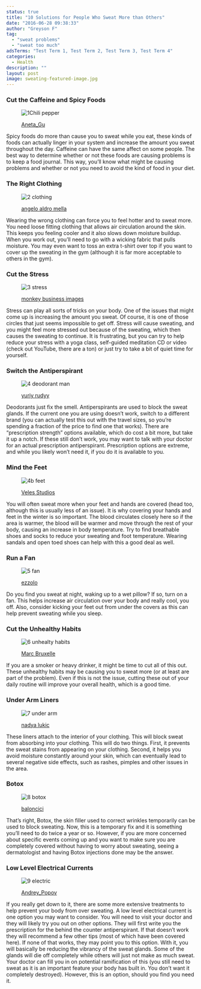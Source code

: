 ```yaml
---
status: true
title: "10 Solutions for People Who Sweat More than Others"
date: "2016-06-28 09:38:33"
author: "Greyson F"
tag:
  - "sweat problems"
  - "sweat too much"
adsTerms: "Test Term 1, Test Term 2, Test Term 3, Test Term 4"
categories:
  - Health
description: ""
layout: post
image: sweating-featured-image.jpg
---
```


### Cut the Caffeine and Spicy Foods

<figure aria-describedby="caption-attachment-3654" class="wp-caption alignnone" id="attachment_3654" style="width: 700px">

![1Chili pepper](/posts/1Chili-pepper.jpg)<figcaption class="wp-caption-text" id="caption-attachment-3654">[Aneta_Gu](https://www.shutterstock.com/pic-187346195/stock-photo-dry-chilli-pepper.html)</figcaption></figure>

Spicy foods do more than cause you to sweat while you eat, these kinds of foods can actually linger in your system and increase the amount you sweat throughout the day. Caffeine can have the same affect on some people. The best way to determine whether or not these foods are causing problems is to keep a food journal. This way, you’ll know what might be causing problems and whether or not you need to avoid the kind of food in your diet.

### The Right Clothing

<figure aria-describedby="caption-attachment-3655" class="wp-caption alignnone" id="attachment_3655" style="width: 700px">

![2 clothing](/posts/2-clothing.jpg)<figcaption class="wp-caption-text" id="caption-attachment-3655">[angelo aldro mella](https://www.shutterstock.com/pic-257475145/stock-photo-clothes-make-running-with-isotonic-drink-phone-and-t-shirt.html)</figcaption></figure>

Wearing the wrong clothing can force you to feel hotter and to sweat more. You need loose fitting clothing that allows air circulation around the skin. This keeps you feeling cooler and it also slows down moisture buildup. When you work out, you’ll need to go with a wicking fabric that pulls moisture. You may even want to toss an extra t-shirt over top if you want to cover up the sweating in the gym (although it is far more acceptable to others in the gym).

### Cut the Stress

<figure aria-describedby="caption-attachment-3656" class="wp-caption alignnone" id="attachment_3656" style="width: 700px">

![3 stress](/posts/3-stress.jpg)<figcaption class="wp-caption-text" id="caption-attachment-3656">[monkey business images](https://www.shutterstock.com/pic-120714562/stock-photo-senior-woman-relaxing-in-hammock-with-e-book.html)</figcaption></figure>

Stress can play all sorts of tricks on your body. One of the issues that might come up is increasing the amount you sweat. Of course, it is one of those circles that just seems impossible to get off. Stress will cause sweating, and you might feel more stressed out because of the sweating, which then causes the sweating to continue. It is frustrating, but you can try to help reduce your stress with a yoga class, self-guided meditation CD or video (check out YouTube, there are a ton) or just try to take a bit of quiet time for yourself.

### Switch the Antiperspirant

<figure aria-describedby="caption-attachment-3658" class="wp-caption alignnone" id="attachment_3658" style="width: 700px">

![4 deodorant man](/posts/4-deodorant-man.jpg)<figcaption class="wp-caption-text" id="caption-attachment-3658">[yuriy rudyy](https://www.shutterstock.com/pic-403648402/stock-photo-portrait-of-handsome-naked-man-using-an-antiperspirant-on-a-dark-background.html)</figcaption></figure>

Deodorants just fix the smell. Antiperspirants are used to block the sweat glands. If the current one you are using doesn’t work, switch to a different brand (you can actually test this out with the travel sizes, so you’re spending a fraction of the price to find one that works). There are “prescription strength” options available, which do cost a bit more, but take it up a notch. If these still don’t work, you may want to talk with your doctor for an actual prescription antiperspirant. Prescription options are extreme, and while you likely won’t need it, if you do it is available to you.

### Mind the Feet

<figure aria-describedby="caption-attachment-3657" class="wp-caption alignnone" id="attachment_3657" style="width: 700px">

![4b feet](/posts/4-deodorant.jpg)<figcaption class="wp-caption-text" id="caption-attachment-3657">[Veles Studios](https://www.shutterstock.com/pic-333217718/stock-photo-cheerful-girl-wearing-in-cap-shirt-sandals-and-shorts-with-backpack-sitting-on-the-pavement.html)</figcaption></figure>

You will often sweat more when your feet and hands are covered (head too, although this is usually less of an issue). It is why covering your hands and feet in the winter is so important. The blood circulates closely here so if the area is warmer, the blood will be warmer and move through the rest of your body, causing an increase in body temperature. Try to find breathable shoes and socks to reduce your sweating and foot temperature. Wearing sandals and open toed shoes can help with this a good deal as well.

### Run a Fan

<figure aria-describedby="caption-attachment-3659" class="wp-caption alignnone" id="attachment_3659" style="width: 700px">

![5 fan](/posts/5-fan.jpg)<figcaption class="wp-caption-text" id="caption-attachment-3659">[ezzolo](https://www.shutterstock.com/pic-390893965/stock-photo-i-am-very-hot-fawn-pug-dog-sleeping-in-front-green-fan-on-concrete-floor-in-very-hot-day.html)</figcaption></figure>

Do you find you sweat at night, waking up to a wet pillow? If so, turn on a fan. This helps increase air circulation over your body and really cool, you off. Also, consider kicking your feet out from under the covers as this can help prevent sweating while you sleep.

### Cut the Unhealthy Habits

<figure aria-describedby="caption-attachment-3660" class="wp-caption alignnone" id="attachment_3660" style="width: 700px">

![6 unhealty habits](/posts/6-unhealty-habits.jpg)<figcaption class="wp-caption-text" id="caption-attachment-3660">[Marc Bruxelle](https://www.shutterstock.com/pic-361935386/stock-photo-quit-smoking-male-hand-crushing-cigarette.html)</figcaption></figure>

If you are a smoker or heavy drinker, it might be time to cut all of this out. These unhealthy habits may be causing you to sweat more (or at least are part of the problem). Even if this is not the issue, cutting these out of your daily routine will improve your overall health, which is a good time.

### Under Arm Liners

<figure aria-describedby="caption-attachment-3661" class="wp-caption alignnone" id="attachment_3661" style="width: 700px">

![7 under arm](/posts/7-under-arm.jpg)<figcaption class="wp-caption-text" id="caption-attachment-3661">[nadya lukic](https://www.shutterstock.com/pic-321334751/stock-photo-young-woman-enjoying-spring-breeze-in-the-park-the-sun-is-shining.html)</figcaption></figure>

These liners attach to the interior of your clothing. This will block sweat from absorbing into your clothing. This will do two things. First, it prevents the sweat stains from appearing on your clothing. Second, it helps you avoid moisture constantly around your skin, which can eventually lead to several negative side effects, such as rashes, pimples and other issues in the area.

### Botox

<figure aria-describedby="caption-attachment-3662" class="wp-caption alignnone" id="attachment_3662" style="width: 700px">

![8 botox](/posts/8-botox.jpg)<figcaption class="wp-caption-text" id="caption-attachment-3662">[baloncici](https://www.shutterstock.com/pic-246293497/stock-photo-woman-having-leg-botox-treatment-at-beauty-clinic.html)</figcaption></figure>

That’s right, Botox, the skin filler used to correct wrinkles temporarily can be used to block sweating. Now, this is a temporary fix and it is something you’ll need to do twice a year or so. However, if you are more concerned about specific events coming up and you want to make sure you are completely covered without having to worry about sweating, seeing a dermatologist and having Botox injections done may be the answer.

### Low Level Electrical Currents

<figure aria-describedby="caption-attachment-3663" class="wp-caption alignnone" id="attachment_3663" style="width: 700px">

![9 electric](/posts/9-electric.jpg)<figcaption class="wp-caption-text" id="caption-attachment-3663">[Andrey_Popov](https://www.shutterstock.com/pic-284801894/stock-photo-young-man-lying-on-the-towel-with-electrodes-on-face.html)

</figcaption></figure>

If you really get down to it, there are some more extensive treatments to help prevent your body from over sweating. A low level electrical current is one option you may want to consider. You will need to visit your doctor and they will likely try you out on other options. They will first write you the prescription for the behind the counter antiperspirant. If that doesn’t work they will recommend a few other tips (most of which have been covered here). If none of that works, they may point you to this option. With it, you will basically be reducing the vibrancy of the sweat glands. Some of the glands will die off completely while others will just not make as much sweat. Your doctor can fill you in on potential ramification of this (you still need to sweat as it is an important feature your body has built in. You don’t want it completely destroyed). However, this is an option, should you find you need it.
